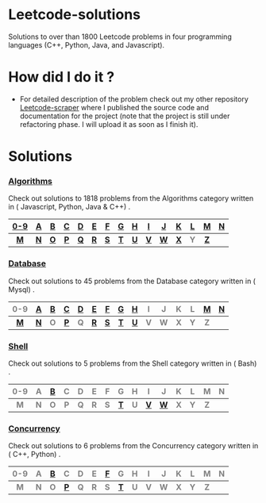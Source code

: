 # Leetcode-solutions
Solutions to over than 1800 Leetcode problems in four programming languages (C++, Python, Java, and Javascript).
# How did I do it ? #
  - For detailed description of the problem check out my other repository [Leetcode-scraper](https://github.com/AnasImloul/Leetcode-solutions/) where I published the source code and documentation for the project (note that the project is still under refactoring phase. I will upload it as soon as I finish it).
# Solutions
### [Algorithms](https://github.com/AnasImloul/Leetcode-solutions/tree/main/algorithms/#algorithms-solutions) ###
Check out solutions to 1818 problems from the Algorithms category written in ( Javascript, Python, Java & C++) .

|[0-9](https://github.com/AnasImloul/Leetcode-solutions/tree/main/algorithms/0-9/#algorithms-solutions)|[A](https://github.com/AnasImloul/Leetcode-solutions/tree/main/algorithms/A/#algorithms-solutions)|[B](https://github.com/AnasImloul/Leetcode-solutions/tree/main/algorithms/B/#algorithms-solutions)|[C](https://github.com/AnasImloul/Leetcode-solutions/tree/main/algorithms/C/#algorithms-solutions)|[D](https://github.com/AnasImloul/Leetcode-solutions/tree/main/algorithms/D/#algorithms-solutions)|[E](https://github.com/AnasImloul/Leetcode-solutions/tree/main/algorithms/E/#algorithms-solutions)|[F](https://github.com/AnasImloul/Leetcode-solutions/tree/main/algorithms/F/#algorithms-solutions)|[G](https://github.com/AnasImloul/Leetcode-solutions/tree/main/algorithms/G/#algorithms-solutions)|[H](https://github.com/AnasImloul/Leetcode-solutions/tree/main/algorithms/H/#algorithms-solutions)|[I](https://github.com/AnasImloul/Leetcode-solutions/tree/main/algorithms/I/#algorithms-solutions)|[J](https://github.com/AnasImloul/Leetcode-solutions/tree/main/algorithms/J/#algorithms-solutions)|[K](https://github.com/AnasImloul/Leetcode-solutions/tree/main/algorithms/K/#algorithms-solutions)|[L](https://github.com/AnasImloul/Leetcode-solutions/tree/main/algorithms/L/#algorithms-solutions)|[M](https://github.com/AnasImloul/Leetcode-solutions/tree/main/algorithms/M/#algorithms-solutions)|[N](https://github.com/AnasImloul/Leetcode-solutions/tree/main/algorithms/N/#algorithms-solutions)|
|:----------------------------------------------------------------------------------------------------:|:------------------------------------------------------------------------------------------------:|:------------------------------------------------------------------------------------------------:|:------------------------------------------------------------------------------------------------:|:------------------------------------------------------------------------------------------------:|:------------------------------------------------------------------------------------------------:|:------------------------------------------------------------------------------------------------:|:------------------------------------------------------------------------------------------------:|:------------------------------------------------------------------------------------------------:|:------------------------------------------------------------------------------------------------:|:------------------------------------------------------------------------------------------------:|:------------------------------------------------------------------------------------------------:|:------------------------------------------------------------------------------------------------:|:------------------------------------------------------------------------------------------------:|:------------------------------------------------------------------------------------------------:|
|**[M](https://github.com/AnasImloul/Leetcode-solutions/tree/main/algorithms/M/#algorithms-solutions)**|**[N](https://github.com/AnasImloul/Leetcode-solutions/tree/main/algorithms/N/#algorithms-solutions)**|**[O](https://github.com/AnasImloul/Leetcode-solutions/tree/main/algorithms/O/#algorithms-solutions)**|**[P](https://github.com/AnasImloul/Leetcode-solutions/tree/main/algorithms/P/#algorithms-solutions)**|**[Q](https://github.com/AnasImloul/Leetcode-solutions/tree/main/algorithms/Q/#algorithms-solutions)**|**[R](https://github.com/AnasImloul/Leetcode-solutions/tree/main/algorithms/R/#algorithms-solutions)**|**[S](https://github.com/AnasImloul/Leetcode-solutions/tree/main/algorithms/S/#algorithms-solutions)**|**[T](https://github.com/AnasImloul/Leetcode-solutions/tree/main/algorithms/T/#algorithms-solutions)**|**[U](https://github.com/AnasImloul/Leetcode-solutions/tree/main/algorithms/U/#algorithms-solutions)**|**[V](https://github.com/AnasImloul/Leetcode-solutions/tree/main/algorithms/V/#algorithms-solutions)**|**[W](https://github.com/AnasImloul/Leetcode-solutions/tree/main/algorithms/W/#algorithms-solutions)**|**[X](https://github.com/AnasImloul/Leetcode-solutions/tree/main/algorithms/X/#algorithms-solutions)**|**<span style='color:grey'>  Y  </span>**|**[Z](https://github.com/AnasImloul/Leetcode-solutions/tree/main/algorithms/Z/#algorithms-solutions)**|
### [Database](https://github.com/AnasImloul/Leetcode-solutions/tree/main/database/#database-solutions) ###
Check out solutions to 45 problems from the Database category written in ( Mysql) .

|<span style='color:grey'>  0-9 </span>|[A](https://github.com/AnasImloul/Leetcode-solutions/tree/main/database/A/#database-solutions)|[B](https://github.com/AnasImloul/Leetcode-solutions/tree/main/database/B/#database-solutions)|[C](https://github.com/AnasImloul/Leetcode-solutions/tree/main/database/C/#database-solutions)|[D](https://github.com/AnasImloul/Leetcode-solutions/tree/main/database/D/#database-solutions)|[E](https://github.com/AnasImloul/Leetcode-solutions/tree/main/database/E/#database-solutions)|[F](https://github.com/AnasImloul/Leetcode-solutions/tree/main/database/F/#database-solutions)|[G](https://github.com/AnasImloul/Leetcode-solutions/tree/main/database/G/#database-solutions)|[H](https://github.com/AnasImloul/Leetcode-solutions/tree/main/database/H/#database-solutions)|<span style='color:grey'>  I </span>|<span style='color:grey'>  J </span>|<span style='color:grey'>  K </span>|<span style='color:grey'>  L </span>|[M](https://github.com/AnasImloul/Leetcode-solutions/tree/main/database/M/#database-solutions)|[N](https://github.com/AnasImloul/Leetcode-solutions/tree/main/database/N/#database-solutions)|
|:------------------------------------:|:--------------------------------------------------------------------------------------------:|:--------------------------------------------------------------------------------------------:|:--------------------------------------------------------------------------------------------:|:--------------------------------------------------------------------------------------------:|:--------------------------------------------------------------------------------------------:|:--------------------------------------------------------------------------------------------:|:--------------------------------------------------------------------------------------------:|:--------------------------------------------------------------------------------------------:|:----------------------------------:|:----------------------------------:|:----------------------------------:|:----------------------------------:|:--------------------------------------------------------------------------------------------:|:--------------------------------------------------------------------------------------------:|
|**[M](https://github.com/AnasImloul/Leetcode-solutions/tree/main/database/M/#database-solutions)**|**[N](https://github.com/AnasImloul/Leetcode-solutions/tree/main/database/N/#database-solutions)**|**<span style='color:grey'>  O  </span>**|**[P](https://github.com/AnasImloul/Leetcode-solutions/tree/main/database/P/#database-solutions)**|**<span style='color:grey'>  Q  </span>**|**[R](https://github.com/AnasImloul/Leetcode-solutions/tree/main/database/R/#database-solutions)**|**[S](https://github.com/AnasImloul/Leetcode-solutions/tree/main/database/S/#database-solutions)**|**[T](https://github.com/AnasImloul/Leetcode-solutions/tree/main/database/T/#database-solutions)**|**[U](https://github.com/AnasImloul/Leetcode-solutions/tree/main/database/U/#database-solutions)**|**<span style='color:grey'>  V  </span>**|**<span style='color:grey'>  W  </span>**|**<span style='color:grey'>  X  </span>**|**<span style='color:grey'>  Y  </span>**|**<span style='color:grey'>  Z  </span>**|
### [Shell](https://github.com/AnasImloul/Leetcode-solutions/tree/main/shell/#shell-solutions) ###
Check out solutions to 5 problems from the Shell category written in ( Bash) .

|<span style='color:grey'>  0-9 </span>|<span style='color:grey'>  A </span>|[B](https://github.com/AnasImloul/Leetcode-solutions/tree/main/shell/B/#shell-solutions)|<span style='color:grey'>  C </span>|<span style='color:grey'>  D </span>|<span style='color:grey'>  E </span>|<span style='color:grey'>  F </span>|<span style='color:grey'>  G </span>|<span style='color:grey'>  H </span>|<span style='color:grey'>  I </span>|<span style='color:grey'>  J </span>|<span style='color:grey'>  K </span>|<span style='color:grey'>  L </span>|<span style='color:grey'>  M </span>|<span style='color:grey'>  N </span>|
|:------------------------------------:|:----------------------------------:|:--------------------------------------------------------------------------------------:|:----------------------------------:|:----------------------------------:|:----------------------------------:|:----------------------------------:|:----------------------------------:|:----------------------------------:|:----------------------------------:|:----------------------------------:|:----------------------------------:|:----------------------------------:|:----------------------------------:|:----------------------------------:|
|**<span style='color:grey'>  M  </span>**|**<span style='color:grey'>  N  </span>**|**<span style='color:grey'>  O  </span>**|**<span style='color:grey'>  P  </span>**|**<span style='color:grey'>  Q  </span>**|**<span style='color:grey'>  R  </span>**|**<span style='color:grey'>  S  </span>**|**[T](https://github.com/AnasImloul/Leetcode-solutions/tree/main/shell/T/#shell-solutions)**|**<span style='color:grey'>  U  </span>**|**[V](https://github.com/AnasImloul/Leetcode-solutions/tree/main/shell/V/#shell-solutions)**|**[W](https://github.com/AnasImloul/Leetcode-solutions/tree/main/shell/W/#shell-solutions)**|**<span style='color:grey'>  X  </span>**|**<span style='color:grey'>  Y  </span>**|**<span style='color:grey'>  Z  </span>**|
### [Concurrency](https://github.com/AnasImloul/Leetcode-solutions/tree/main/concurrency/#concurrency-solutions) ###
Check out solutions to 6 problems from the Concurrency category written in ( C++, Python) .

|<span style='color:grey'>  0-9 </span>|<span style='color:grey'>  A </span>|[B](https://github.com/AnasImloul/Leetcode-solutions/tree/main/concurrency/B/#concurrency-solutions)|<span style='color:grey'>  C </span>|<span style='color:grey'>  D </span>|<span style='color:grey'>  E </span>|[F](https://github.com/AnasImloul/Leetcode-solutions/tree/main/concurrency/F/#concurrency-solutions)|<span style='color:grey'>  G </span>|<span style='color:grey'>  H </span>|<span style='color:grey'>  I </span>|<span style='color:grey'>  J </span>|<span style='color:grey'>  K </span>|<span style='color:grey'>  L </span>|<span style='color:grey'>  M </span>|<span style='color:grey'>  N </span>|
|:------------------------------------:|:----------------------------------:|:--------------------------------------------------------------------------------------------------:|:----------------------------------:|:----------------------------------:|:----------------------------------:|:--------------------------------------------------------------------------------------------------:|:----------------------------------:|:----------------------------------:|:----------------------------------:|:----------------------------------:|:----------------------------------:|:----------------------------------:|:----------------------------------:|:----------------------------------:|
|**<span style='color:grey'>  M  </span>**|**<span style='color:grey'>  N  </span>**|**<span style='color:grey'>  O  </span>**|**[P](https://github.com/AnasImloul/Leetcode-solutions/tree/main/concurrency/P/#concurrency-solutions)**|**<span style='color:grey'>  Q  </span>**|**<span style='color:grey'>  R  </span>**|**<span style='color:grey'>  S  </span>**|**[T](https://github.com/AnasImloul/Leetcode-solutions/tree/main/concurrency/T/#concurrency-solutions)**|**<span style='color:grey'>  U  </span>**|**<span style='color:grey'>  V  </span>**|**<span style='color:grey'>  W  </span>**|**<span style='color:grey'>  X  </span>**|**<span style='color:grey'>  Y  </span>**|**<span style='color:grey'>  Z  </span>**|
